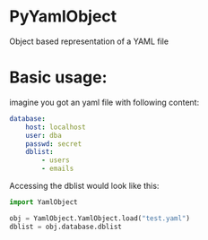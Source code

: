# PyYamlObject
Object based representation of a YAML file

# Basic usage:
imagine you got an yaml file with following content:
```yaml
database:
    host: localhost
    user: dba
    passwd: secret
    dblist:
        - users
        - emails
``` 

Accessing the dblist would look like this:
```python
import YamlObject

obj = YamlObject.YamlObject.load("test.yaml")
dblist = obj.database.dblist
```



